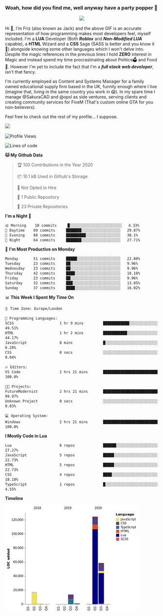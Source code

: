 ### Woah, how did you find me, well anyway have a party popper 🎉

<p align="center">
  <img  src="https://66.media.tumblr.com/d2766024a15e8c140bf20f314664eed2/d1615166bf58615c-d8/s400x600/aabc473a64edc43599d5345fd1e9e792d66ecc48.gifv">
</p>

Hi :wave:, I'm Friz (also known as Jack) and the above GIF is an accurate representation of how programming makes most developers feel, myself included. I'm a **LUA** Developer (Both ***Roblox*** and ***Non-Modified LUA*** capable), a **HTML** Wizard and a **CSS** Sage (SASS is better and you know it :pray:) alongside knowing some other languages which I won't delve into. Despite the magic references in the previous lines I hold **ZERO** interest in Magic and instead spend my time procrastinating about Politics🗳️ and Food🍔. However I'm yet to include the fact that I'm a ***full stack web developer***, isn't that fancy.

I'm currently employed as Content and Systems Manager for a family owned educational supply firm based in the UK, funnily enough where I live (imagine that, living in the same country you work in 😱). In my spare time I manage @SakuraCAD and @opxl as side ventures, serving clients and creating community services for FiveM (That's custom online GTA for you non-believers).

Feel free to check out the rest of my profile... I suppose.

<a href="https://github.com/anuraghazra/github-readme-stats">
  <img  src="https://github-readme-stats.vercel.app/api?username=JackOPXL&count_private=true&show_icons=true&theme=tokyonight" />
</a>



<!--START_SECTION:waka-->
![Profile Views](http://img.shields.io/badge/Profile%20Views-1-blue)

![Lines of code](https://img.shields.io/badge/From%20Hello%20World%20I%27ve%20Written-442546%20lines%20of%20code-blue)

**🐱 My Github Data** 

> 🏆 100 Contributions in the Year 2020
 > 
> 📦 10.1 kB Used in Github's Storage 
 > 
> 🚫 Not Opted to Hire
 > 
> 📜 1 Public Repository 
 > 
> 🔑 23 Private Repositories 

**I'm a Night 🦉** 

```text
🌞 Morning    10 commits     █░░░░░░░░░░░░░░░░░░░░░░░░   4.33% 
🌆 Daytime    69 commits     ███████░░░░░░░░░░░░░░░░░░   29.87% 
🌃 Evening    88 commits     █████████░░░░░░░░░░░░░░░░   38.1% 
🌙 Night      64 commits     ███████░░░░░░░░░░░░░░░░░░   27.71%

```
📅 **I'm Most Productive on Monday** 

```text
Monday       51 commits     █████░░░░░░░░░░░░░░░░░░░░   22.08% 
Tuesday      23 commits     ██░░░░░░░░░░░░░░░░░░░░░░░   9.96% 
Wednesday    23 commits     ██░░░░░░░░░░░░░░░░░░░░░░░   9.96% 
Thursday     42 commits     ████░░░░░░░░░░░░░░░░░░░░░   18.18% 
Friday       23 commits     ██░░░░░░░░░░░░░░░░░░░░░░░   9.96% 
Saturday     32 commits     ███░░░░░░░░░░░░░░░░░░░░░░   13.85% 
Sunday       37 commits     ████░░░░░░░░░░░░░░░░░░░░░   16.02%

```


📊 **This Week I Spent My Time On** 

```text
⌚︎ Time Zone: Europe/London

💬 Programming Languages: 
SCSS                     1 hr 9 mins         ████████████░░░░░░░░░░░░░   49.51% 
HTML                     1 hr 2 mins         ███████████░░░░░░░░░░░░░░   44.17% 
JavaScript               8 mins              █░░░░░░░░░░░░░░░░░░░░░░░░   6.28% 
CSS                      0 secs              ░░░░░░░░░░░░░░░░░░░░░░░░░   0.04%

🔥 Editors: 
VS Code                  2 hrs 21 mins       █████████████████████████   100.0%

🐱‍💻 Projects: 
FutureModernist          2 hrs 21 mins       █████████████████████████   99.97% 
Unknown Project          0 secs              ░░░░░░░░░░░░░░░░░░░░░░░░░   0.03%

💻 Operating System: 
Windows                  2 hrs 21 mins       █████████████████████████   100.0%

```

**I Mostly Code in Lua** 

```text
Lua                      6 repos             ██████░░░░░░░░░░░░░░░░░░░   27.27% 
JavaScript               5 repos             █████░░░░░░░░░░░░░░░░░░░░   22.73% 
HTML                     5 repos             █████░░░░░░░░░░░░░░░░░░░░   22.73% 
CSS                      4 repos             ████░░░░░░░░░░░░░░░░░░░░░   18.18% 
TypeScript               1 repos             █░░░░░░░░░░░░░░░░░░░░░░░░   4.55%

```


**Timeline**

![Chart not found](https://github.com/JackOPXL/JackOPXL/blob/master/charts/bar_graph.png) 


<!--END_SECTION:waka-->

